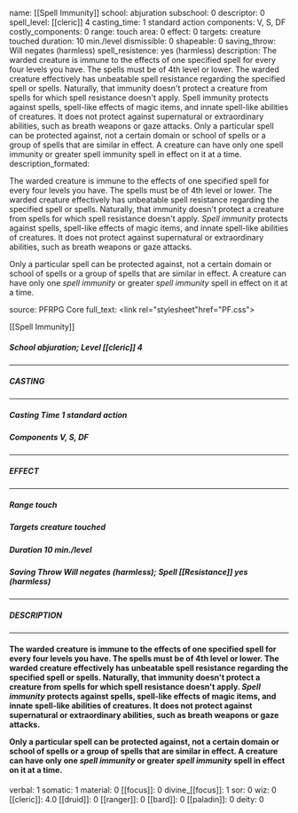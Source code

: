 name: [[Spell Immunity]]
school: abjuration
subschool: 0
descriptor: 0
spell_level: [[cleric]] 4
casting_time: 1 standard action
components: V, S, DF
costly_components: 0
range: touch
area: 0
effect: 0
targets: creature touched
duration: 10 min./level
dismissible: 0
shapeable: 0
saving_throw: Will negates (harmless)
spell_resistence: yes (harmless)
description: The warded creature is immune to the effects of one specified spell for every four levels you have. The spells must be of 4th level or lower. The warded creature effectively has unbeatable spell resistance regarding the specified spell or spells. Naturally, that immunity doesn't protect a creature from spells for which spell resistance doesn't apply. Spell immunity protects against spells, spell-like effects of magic items, and innate spell-like abilities of creatures. It does not protect against supernatural or extraordinary abilities, such as breath weapons or gaze attacks.  Only a particular spell can be protected against, not a certain domain or school of spells or a group of spells that are similar in effect. A creature can have only one spell immunity or greater spell immunity spell in effect on it at a time.
description_formated: <p>The warded creature is immune to the effects of one specified spell for every four levels you have. The spells must be of 4th level or lower. The warded creature effectively has unbeatable spell resistance regarding the specified spell or spells. Naturally, that immunity doesn't protect a creature from spells for which spell resistance doesn't apply. <i>Spell immunity</i> protects against spells, spell-like effects of magic items, and innate spell-like abilities of creatures. It does not protect against supernatural or extraordinary abilities, such as breath weapons or gaze attacks.</p><p>Only a particular spell can be protected against, not a certain domain or school of spells or a group of spells that are similar in effect. A creature can have only one <i>spell immunity</i> or greater <i>spell immunity</i> spell in effect on it at a time.</p>
source: PFRPG Core
full_text: <link rel="stylesheet"href="PF.css"><div class="heading"><p class="alignleft">[[Spell Immunity]]</p><div style="clear: both;"></div></div><div><h5><b>School </b>abjuration; <b>Level </b>[[cleric]] 4</h5></div><hr/><div><h5><b>CASTING</b></h5></div><hr/><div><h5><b>Casting Time </b>1 standard action</h5><h5><b>Components </b>V, S, DF</h5></div><hr/><div><h5><b>EFFECT</b></h5></div><hr/><div><h5><b>Range </b>touch</h5><h5><b>Targets </b>creature touched</h5><h5><b>Duration </b>10 min./level</h5><h5><b>Saving Throw </b>Will negates (harmless); <b>Spell [[Resistance]] </b>yes (harmless)</h5></div><hr/><div><h5><b>DESCRIPTION</b></h5></div><hr/><div><h4><p>The warded creature is immune to the effects of one specified spell for every four levels you have. The spells must be of 4th level or lower. The warded creature effectively has unbeatable spell resistance regarding the specified spell or spells. Naturally, that immunity doesn't protect a creature from spells for which spell resistance doesn't apply. <i>Spell immunity</i> protects against spells, spell-like effects of magic items, and innate spell-like abilities of creatures. It does not protect against supernatural or extraordinary abilities, such as breath weapons or gaze attacks.</p><p>Only a particular spell can be protected against, not a certain domain or school of spells or a group of spells that are similar in effect. A creature can have only one <i>spell immunity</i> or greater <i>spell immunity</i> spell in effect on it at a time.</p></h4></div>
verbal: 1
somatic: 1
material: 0
[[focus]]: 0
divine_[[focus]]: 1
sor: 0
wiz: 0
[[cleric]]: 4.0
[[druid]]: 0
[[ranger]]: 0
[[bard]]: 0
[[paladin]]: 0
deity: 0

